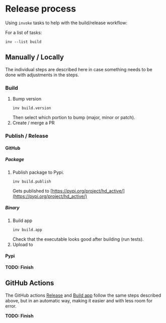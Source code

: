 # Release process
Using `invoke` tasks to help with the build/release workflow:

For a list of tasks:
```
inv --list build
```

## Manually / Locally
The individual steps are described here in case something needs to be done with adjustments in the
steps.

### Build
1. Bump version
   ```
   inv build.version
   ```
   Then select which portion to bump (major, minor or patch).
2. Create / merge a PR

### Publish / Release
#### GitHub
##### Package
1. Publish package to Pypi.
   ```
   inv build.publish
   ```
   Gets published to [https://pypi.org/project/hd_active/](https://pypi.org/project/hd_active/)

##### Binary
1. Build app
   ```
   inv build.app
   ```
   Check that the executable looks good after building (run tests).
2. Upload to 

#### Pypi
**TODO: Finish**

## GitHub Actions
The GitHub actions [Release](https://github.com/joaonc/hd_active/actions/workflows/release.yml) and
[Build app](https://github.com/joaonc/hd_active/actions/workflows/build-app.yml) follow the same
steps described above, but in an automatic way, making it easier and with less room for error.

**TODO: Finish**
